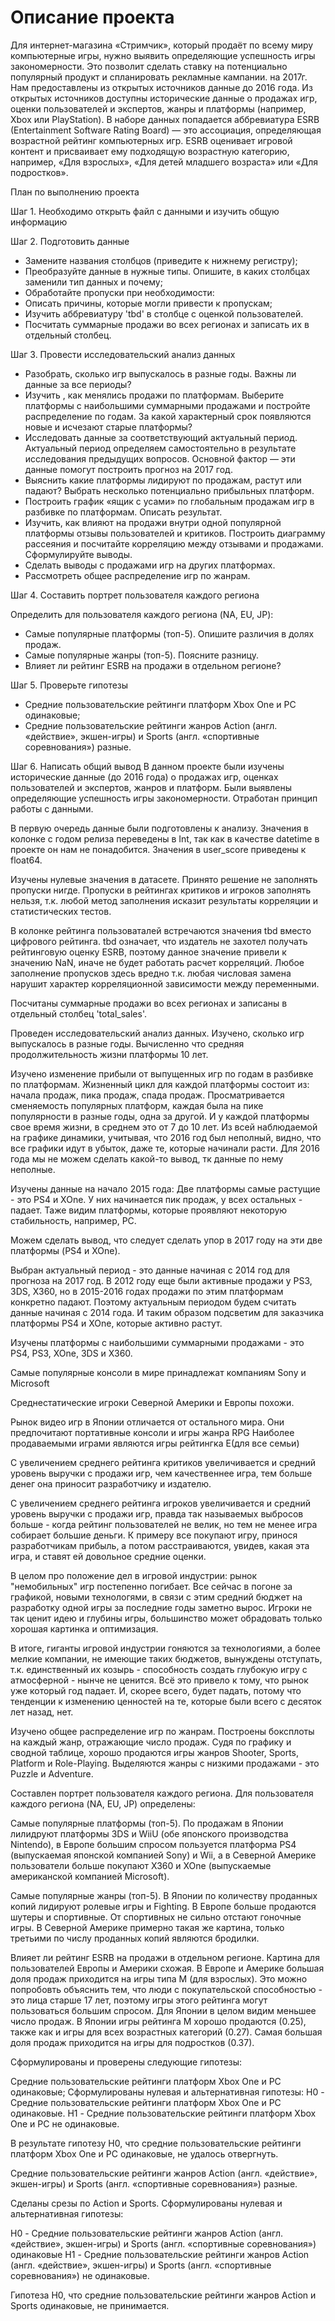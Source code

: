 # Описание проекта
Для интернет-магазина «Стримчик», который продаёт по всему миру компьютерные игры, нужно выявить определяющие успешность игры закономерности. Это позволит сделать ставку на потенциально популярный продукт и спланировать рекламные кампании. на 2017г.
Нам предоставлены из открытых источников данные до 2016 года. Из открытых источников доступны исторические данные о продажах игр, оценки пользователей и экспертов, жанры и платформы (например, Xbox или PlayStation). 
В наборе данных попадается аббревиатура ESRB (Entertainment Software Rating Board) — это ассоциация, определяющая возрастной рейтинг компьютерных игр. ESRB оценивает игровой контент и присваивает ему подходящую возрастную категорию, например, «Для взрослых», «Для детей младшего возраста» или «Для подростков».

План по выполнению проекта

Шаг 1. Необходимо открыть файл с данными и изучить общую информацию

Шаг 2. Подготовить данные
- Замените названия столбцов (приведите к нижнему регистру);
- Преобразуйте данные в нужные типы. Опишите, в каких столбцах заменили тип данных и почему;
- Обработайте пропуски при необходимости:
- Описать причины, которые могли привести к пропускам;
- Изучить аббревиатуру 'tbd' в столбце с оценкой пользователей. 
- Посчитать суммарные продажи во всех регионах и записать их в отдельный столбец.

Шаг 3. Провести исследовательский анализ данных
- Разобрать, сколько игр выпускалось в разные годы. Важны ли данные за все периоды?
- Изучить , как менялись продажи по платформам. Выберите платформы с наибольшими суммарными продажами и постройте распределение по годам. За какой характерный срок появляются новые и исчезают старые платформы?
- Исследовать данные за соответствующий актуальный период. Актуальный период определяем самостоятельно в результате исследования предыдущих вопросов. Основной фактор — эти данные помогут построить прогноз на 2017 год.
- Выяснить какие платформы лидируют по продажам, растут или падают? Выбрать несколько потенциально прибыльных платформ.
- Построить график «ящик с усами» по глобальным продажам игр в разбивке по платформам. Описать результат.
- Изучить, как влияют на продажи внутри одной популярной платформы отзывы пользователей и критиков. Построить диаграмму рассеяния и посчитайте корреляцию между отзывами и продажами. Сформулируйте выводы.
- Сделать выводы с продажами игр на других платформах.
- Рассмотреть общее распределение игр по жанрам. 

Шаг 4. Составить портрет пользователя каждого региона

Определить для пользователя каждого региона (NA, EU, JP):
- Самые популярные платформы (топ-5). Опишите различия в долях продаж.
- Самые популярные жанры (топ-5). Поясните разницу.
- Влияет ли рейтинг ESRB на продажи в отдельном регионе?

Шаг 5. Проверьте гипотезы
- Средние пользовательские рейтинги платформ Xbox One и PC одинаковые;
- Средние пользовательские рейтинги жанров Action (англ. «действие», экшен-игры) и Sports (англ. «спортивные соревнования») разные.

Шаг 6. Написать общий вывод
В данном проекте были изучены исторические данные (до 2016 года) о продажах игр, оценках пользователей и экспертов, жанров и платформ. Были выявлены определяющие успешность игры закономерности. Отработан принцип работы с данными.

В первую очередь данные были подготовлены к анализу. Значения в колонке с годом релиза переведены в Int, так как в качестве datetime в проекте он нам не понадобится. Значения в user_score приведены к float64.

Изучены нулевые значения в датасете. Принято решение не заполнять пропуски нигде. Пропуски в рейтингах критиков и игроков заполнять нельзя, т.к. любой метод заполнения исказит результаты корреляции и статистических тестов.

В колонке рейтинга пользоваталей встречаются значения tbd вместо цифрового рейтинга. tbd означает, что издатель не захотел получать рейтинговую оценку ESRB, поэтому данное значение привели к значению NaN, иначе не будет работать расчет корреляций. Любое заполнение пропусков здесь вредно т.к. любая числовая замена нарушит характер корреляционной зависимости между переменными.

Посчитаны суммарные продажи во всех регионах и записаны в отдельный столбец 'total_sales'.

Проведен исследовательский анализ данных. Изучено, сколько игр выпускалось в разные годы. Вычисленно что средняя продолжительность жизни платформы 10 лет.

Изучено изменение прибыли от выпущенных игр по годам в разбивке по платформам. Жизненный цикл для каждой платформы состоит из: начала продаж, пика продаж, спада продаж. Просматривается сменяемость популярных платформ, каждая была на пике популярности в разные годы, одна за другой. И у каждой платформы свое время жизни, в среднем это от 7 до 10 лет. Из всей наблюдаемой на графике динамики, учитывая, что 2016 год был неполный, видно, что все графики идут в убыток, даже те, которые начинали расти. Для 2016 года мы не можем сделать какой-то вывод, тк данные по нему неполные.

Изучены данные на начало 2015 года: Две платформы самые растущие - это PS4 и XOne. У них начинается пик продаж, у всех остальных - падает. Таже видим платформы, которые проявляют некоторую стабильность, например, PC.

Можем сделать вывод, что следует сделать упор в 2017 году на эти две платформы (PS4 и XOne).

Выбран актуальный период - это данные начиная с 2014 год для прогноза на 2017 год. В 2012 году еще были активные продажи у PS3, 3DS, X360, но в 2015-2016 годах продажи по этим платформам конкретно падают. Поэтому актуальным периодом будем считать данные начиная с 2014 года. И таким образом подсветим для заказчика платформы PS4 и XOne, которые активно растут.

Изучены платформы с наибольшими суммарными продажами - это PS4, PS3, XOne, 3DS и X360.

Самые популярные консоли в мире принадлежат компаниям Sony и Microsoft

Среднестатические игроки Северной Америки и Европы похожи.

Рынок видео игр в Японии отличается от остального мира. Они предпочитают портативные консоли и игры жанра RPG
Наиболее продаваемыми играми являются игры рейтингка E(для все семьи)

С увеличением среднего рейтинга критиков увеличивается и средний уровень выручки с продажи игр, чем качественнее игра, тем больше денег она приносит разработчику и издателю.

С увеличением среднего рейтинга игроков увеличивается и средний уровень выручки с продажи игр, правда так называемых выбросов больше - когда рейтинг пользователей не велик, но тем не менее игра собирает большие деньги. К примеру все покупают игру, принося разработчикам прибыль, а потом расстраиваются, увидев, какая эта игра, и ставят ей довольное средние оценки.

В целом про положение дел в игровой индустрии: рынок "немобильных" игр постепенно погибает. Все сейчас в погоне за графикой, новыми технологями, в связи с этим средний бюджет на разработку одной игры за последние годы заметно вырос. Игроки не так ценит идею и глубины игры, большинство может обрадовать только хорошая картинка и оптимизация.

В итоге, гиганты игровой индустрии гоняются за технологиями, а более мелкие компании, не имеющие таких бюджетов, вынуждены отступать, т.к. единственный их козырь - способность создать глубокую игру с атмосферной - нынче не ценится.
Всё это привело к тому, что рынок уже который год падает. И, скорее всего, будет падать, потому что тенденции к изменению ценностей на те, которые были всего с десяток лет назад, нет.

Изучено общее распределение игр по жанрам. Построены боксплоты на каждый жанр, отражающие число продаж. Судя по графику и сводной таблице, хорошо продаются игры жанров Shooter, Sports, Platform и Role-Playing. Выделяются жанры с низкими продажами - это Puzzle и Adventure.

Составлен портрет пользователя каждого региона. Для пользователя каждого региона (NA, EU, JP) определены:

Самые популярные платформы (топ-5).
По продажам в Японии лилидруют платформы 3DS и WiiU (обе японского производства Nintendo), в Европе большим спросом пользуется платформа PS4 (выпускаемая японской компанией Sony) и Wii, а в Северной Америке пользователи больше покупают X360 и XOne (выпускаемые американской компанией Microsoft).

Самые популярные жанры (топ-5).
В Японии по количеству проданных копий лидируют ролевые игры и Fighting. В Европе больше продаются шутеры и спортивные. От спортивных не сильно отстают гоночные игры. В Северной Америке примерно такая же картина, только третьими по числу проданных копий являются бродилки.

Влияет ли рейтинг ESRB на продажи в отдельном регионе.
Картина для пользователей Европы и Америки схожая. В Европе и Америке большая доля продаж приходится на игры типа M (для взрослых). Это можно попробовть объяснить тем, что люди с покупательской способностью - это лица старше 17 лет, поэтому игры этого рейтинга могут пользоваться большим спросом. Для Японии в целом видим меньшее число продаж. В Японии игры рейтинга M хорошо продаются (0.25), также как и игры для всех возрастных категорий (0.27). Самая большая доля продаж приходится на игры для подростков (0.37).

Сформулированы и проверены следующие гипотезы:

Средние пользовательские рейтинги платформ Xbox One и PC одинаковые;
Cформулированы нулевая и альтернативная гипотезы: H0 - Средние пользовательские рейтинги платформ Xbox One и PC одинаковые. H1 - Средние пользовательские рейтинги платформ Xbox One и PC не одинаковые.

В результате гипотезу H0, что средние пользовательские рейтинги платформ Xbox One и PC одинаковые, не удалось отвергнуть.

Средние пользовательские рейтинги жанров Action (англ. «действие», экшен-игры) и Sports (англ. «спортивные соревнования») разные.

Сделаны срезы по Action и Sports. Cформулированы нулевая и альтернативная гипотезы:

H0 - Средние пользовательские рейтинги жанров Action (англ. «действие», экшен-игры) и Sports (англ. «спортивные соревнования») одинаковые H1 - Средние пользовательские рейтинги жанров Action (англ. «действие», экшен-игры) и Sports (англ. «спортивные соревнования») не одинаковые.

Гипотеза H0, что средние пользовательские рейтинги жанров Action и Sports одинаковые, не принимается. 


